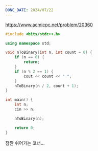 ```yaml
---
DONE_DATE: 2024/07/22
---
```

https://www.acmicpc.net/problem/20360


```c++
#include <bits/stdc++.h>

using namespace std;

void nToBinary(int n, int count = 0) {
    if (n == 0) {
        return;
    }
    if (n % 2 == 1) {
        cout << count << " ";
    }
    nToBinary(n / 2, count + 1);
}

int main() {
    int n;
    cin >> n;

    nToBinary(n);

    return 0;
}

```
잠깐 쉬어가는 코너...



